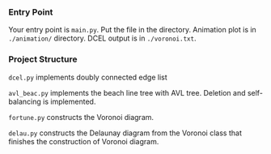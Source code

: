 ### Entry Point

Your entry point is ```main.py```. 
Put the file in the directory. Animation plot is in ```./animation/``` directory.
DCEL output is in ```./voronoi.txt```.

### Project Structure

```dcel.py``` implements doubly connected edge list

```avl_beac.py``` implements the beach line tree with AVL tree.
Deletion and self-balancing is implemented.

```fortune.py``` constructs the Voronoi diagram.

```delau.py``` constructs the Delaunay diagram from the Voronoi class 
that finishes the construction of Voronoi diagram.